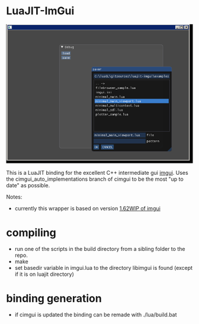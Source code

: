 # LuaJIT-ImGui

![sample](sample.png)

This is a LuaJIT binding for the excellent C++ intermediate gui [imgui](https://github.com/ocornut/imgui).
Uses the cimgui_auto_implementations branch of cimgui to be the most "up to date" as possible.

Notes:
* currently this wrapper is based on version [1.62WIP of imgui](https://github.com/ocornut/imgui/releases/tag/v1.62)

# compiling

* run one of the scripts in the build directory from a sibling folder to the repo.
* make
* set basedir variable in imgui.lua to the directory libimgui is found (except if it is on luajit directory)

# binding generation

* if cimgui is updated the binding can be remade with ./lua/build.bat